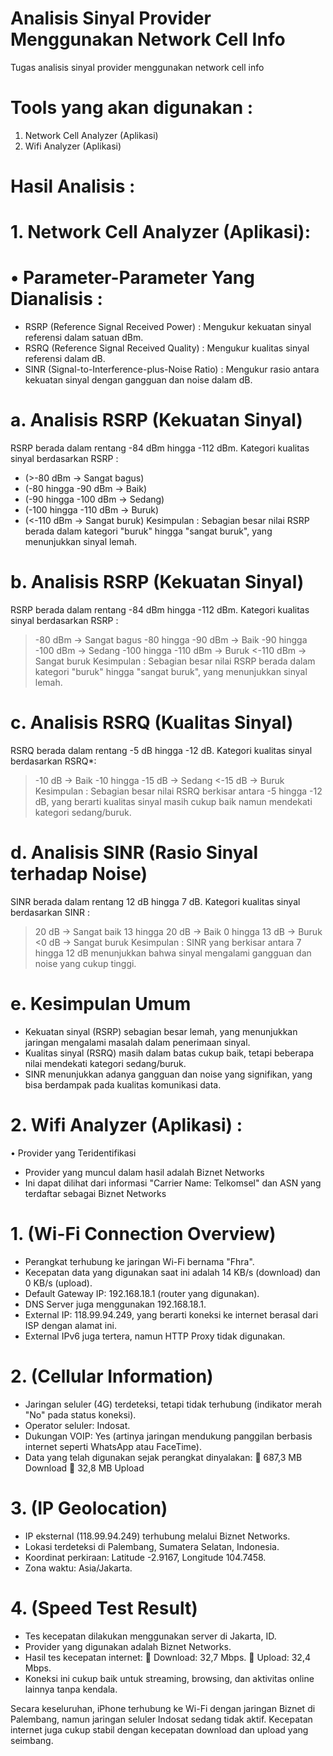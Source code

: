 # Analisis Sinyal Provider Menggunakan Network Cell Info
Tugas analisis sinyal provider menggunakan network cell info

# Tools yang akan digunakan :
1. Network Cell Analyzer (Aplikasi)
2.	Wifi Analyzer (Aplikasi)
   
# Hasil Analisis :

# 1. Network Cell Analyzer (Aplikasi):

# •	Parameter-Parameter Yang Dianalisis :
-	RSRP (Reference Signal Received Power) : Mengukur kekuatan sinyal referensi dalam satuan dBm.
-	RSRQ (Reference Signal Received Quality) : Mengukur kualitas sinyal referensi dalam dB.
-	SINR (Signal-to-Interference-plus-Noise Ratio) : Mengukur rasio antara kekuatan sinyal dengan gangguan dan noise dalam dB.

# a.	Analisis RSRP (Kekuatan Sinyal)
RSRP berada dalam rentang -84 dBm hingga -112 dBm. Kategori kualitas sinyal berdasarkan RSRP :
- (>-80 dBm → Sangat bagus)
- (-80 hingga -90 dBm → Baik)
- (-90 hingga -100 dBm → Sedang)
- (-100 hingga -110 dBm → Buruk)
- (<-110 dBm → Sangat buruk)
Kesimpulan : Sebagian besar nilai RSRP berada dalam kategori "buruk" hingga "sangat buruk", yang menunjukkan sinyal lemah.

# b.	Analisis RSRP (Kekuatan Sinyal)
RSRP berada dalam rentang -84 dBm hingga -112 dBm. Kategori kualitas sinyal berdasarkan RSRP :
>-80 dBm → Sangat bagus
-80 hingga -90 dBm → Baik
-90 hingga -100 dBm → Sedang
-100 hingga -110 dBm → Buruk
<-110 dBm → Sangat buruk
Kesimpulan : Sebagian besar nilai RSRP berada dalam kategori "buruk" hingga "sangat buruk", yang menunjukkan sinyal lemah.

# c.	Analisis RSRQ (Kualitas Sinyal)
RSRQ berada dalam rentang -5 dB hingga -12 dB. Kategori kualitas sinyal berdasarkan RSRQ*:
>-10 dB → Baik
-10 hingga -15 dB → Sedang
<-15 dB → Buruk
Kesimpulan : Sebagian besar nilai RSRQ berkisar antara -5 hingga -12 dB, yang berarti kualitas sinyal masih cukup baik namun mendekati kategori sedang/buruk.

# d.	Analisis SINR (Rasio Sinyal terhadap Noise) 
SINR berada dalam rentang 12 dB hingga 7 dB. Kategori kualitas sinyal berdasarkan SINR :
>20 dB → Sangat baik 
13 hingga 20 dB → Baik
0 hingga 13 dB → Buruk
<0 dB → Sangat buruk
Kesimpulan : SINR yang berkisar antara 7 hingga 12 dB menunjukkan bahwa sinyal mengalami gangguan dan noise yang cukup tinggi.

# e.	Kesimpulan Umum
-	Kekuatan sinyal (RSRP) sebagian besar lemah, yang menunjukkan jaringan mengalami masalah dalam penerimaan sinyal.
-	Kualitas sinyal (RSRQ) masih dalam batas cukup baik, tetapi beberapa nilai mendekati kategori sedang/buruk.
-	SINR menunjukkan adanya gangguan dan noise yang signifikan, yang bisa berdampak pada kualitas komunikasi data.
 	 	 
# 2.	Wifi Analyzer (Aplikasi) :
•	Provider yang Teridentifikasi
-	Provider yang muncul dalam hasil adalah Biznet Networks
-	Ini dapat dilihat dari informasi "Carrier Name: Telkomsel" dan ASN yang terdaftar sebagai Biznet Networks

# 1. (Wi-Fi Connection Overview)
-	Perangkat terhubung ke jaringan Wi-Fi bernama "Fhra".
-	Kecepatan data yang digunakan saat ini adalah 14 KB/s (download) dan 0 KB/s (upload).
-	Default Gateway IP: 192.168.18.1 (router yang digunakan).
-	DNS Server juga menggunakan 192.168.18.1.
-	External IP: 118.99.94.249, yang berarti koneksi ke internet berasal dari ISP dengan alamat ini.
-	External IPv6 juga tertera, namun HTTP Proxy tidak digunakan.
# 2.	(Cellular Information)
-	Jaringan seluler (4G) terdeteksi, tetapi tidak terhubung (indikator merah "No" pada status koneksi).
-	Operator seluler: Indosat.
-	Dukungan VOIP: Yes (artinya jaringan mendukung panggilan berbasis internet seperti WhatsApp atau FaceTime).
-	Data yang telah digunakan sejak perangkat dinyalakan:
	687,3 MB Download
	32,8 MB Upload
# 3.	(IP Geolocation)
-	IP eksternal (118.99.94.249) terhubung melalui Biznet Networks.
-	Lokasi terdeteksi di Palembang, Sumatera Selatan, Indonesia.
-	Koordinat perkiraan: Latitude -2.9167, Longitude 104.7458.
-	Zona waktu: Asia/Jakarta.
# 4.	(Speed Test Result)
-	Tes kecepatan dilakukan menggunakan server di Jakarta, ID.
-	Provider yang digunakan adalah Biznet Networks.
-	Hasil tes kecepatan internet:
	Download: 32,7 Mbps.
	Upload: 32,4 Mbps.
-	Koneksi ini cukup baik untuk streaming, browsing, dan aktivitas online lainnya tanpa kendala.

Secara keseluruhan, iPhone terhubung ke Wi-Fi dengan jaringan Biznet di Palembang, namun jaringan seluler Indosat sedang tidak aktif. Kecepatan internet juga cukup stabil dengan kecepatan download dan upload yang seimbang.

